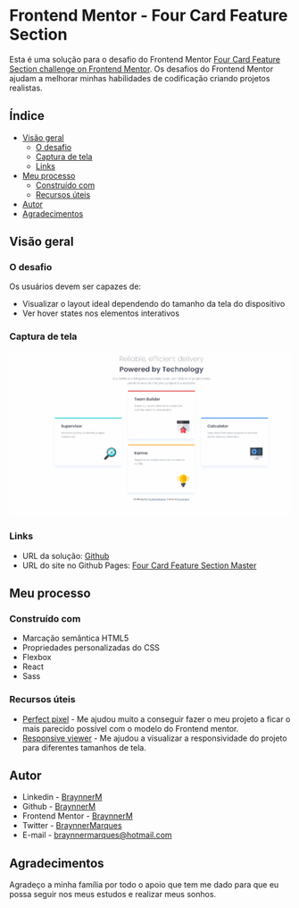 # Frontend Mentor - Four Card Feature Section

Esta é uma solução para o desafio do Frontend Mentor [Four Card Feature Section challenge on Frontend Mentor](https://www.frontendmentor.io/challenges/four-card-feature-section-weK1eFYK). Os desafios do Frontend Mentor ajudam a melhorar minhas habilidades de codificação criando projetos realistas.

## Índice

- [Visão geral](#visão-geral)
  - [O desafio](#o-desafio)
  - [Captura de tela](#captura-de-tela)
  - [Links](#links)
- [Meu processo](#meu-processo)
  - [Construído com](#construído-com)   
  - [Recursos úteis](#recursos-úteis)
- [Autor](#autor)
- [Agradecimentos](#agradecimentos)

## Visão geral

### O desafio

Os usuários devem ser capazes de:

- Visualizar o layout ideal dependendo do tamanho da tela do dispositivo
- Ver hover states nos elementos interativos

### Captura de tela

![](./public/src/assets/captura-de-tela.gif)

### Links

- URL da solução: [Github](https://github.com/BraynnerM/four-card-feature-section-master)
-  URL do site no Github Pages: [Four Card Feature Section Master](https://four-card-feature-section-master-six-azure.vercel.app/)

## Meu processo

### Construído com

- Marcação semântica HTML5 
- Propriedades personalizadas do CSS
- Flexbox
- React 
- Sass

### Recursos úteis

- [Perfect pixel](https://www.welldonecode.com/perfectpixel/) - Me ajudou muito a conseguir fazer o meu projeto a ficar o mais parecido possível com o modelo do Frontend mentor.
- [Responsive viewer](https://responsiveviewer.org/) - Me ajudou a visualizar a responsividade do projeto para diferentes tamanhos de tela.

## Autor

- Linkedin - [BraynnerM](https://www.linkedin.com/in/braynner-marques-ribeiro-de-oliveira-88142b256/)
- Github - [BraynnerM](https://github.com/BraynnerM)
- Frontend Mentor - [BraynnerM](https://www.frontendmentor.io/profile/BraynnerM)
- Twitter - [BraynnerMarques](https://twitter.com/BraynnerMarques)
- E-mail - [braynnermarques@hotmail.com](mailto:braynnermarques@hotmail.com)



## Agradecimentos

Agradeço a minha família por todo o apoio que tem me dado para que eu possa seguir nos meus estudos e realizar meus sonhos.
